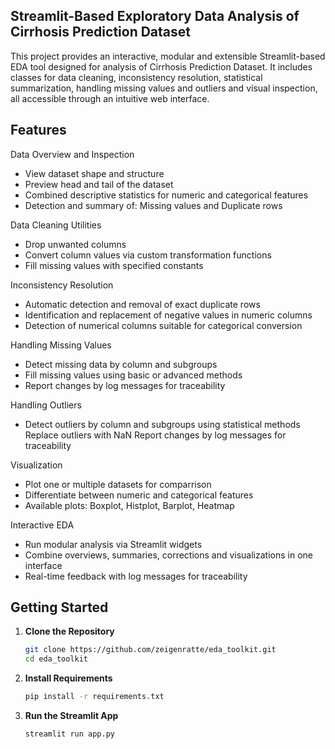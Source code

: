 Streamlit-Based Exploratory Data Analysis of Cirrhosis Prediction Dataset
---
This project provides an interactive, modular and extensible Streamlit-based EDA 
tool designed for analysis of Cirrhosis Prediction Dataset.
It includes classes for data cleaning, inconsistency resolution, 
statistical summarization, handling missing values and outliers and 
visual inspection, all accessible through an intuitive web interface.

## Features
Data Overview and Inspection
- View dataset shape and structure
- Preview head and tail of the dataset
- Combined descriptive statistics for numeric and categorical features
- Detection and summary of: Missing values and Duplicate rows

Data Cleaning Utilities
- Drop unwanted columns
- Convert column values via custom transformation functions
- Fill missing values with specified constants

Inconsistency Resolution
- Automatic detection and removal of exact duplicate rows
- Identification and replacement of negative values in numeric columns
- Detection of numerical columns suitable for categorical conversion


Handling Missing Values
- Detect missing data by column and subgroups
- Fill missing values using basic or advanced methods
- Report changes by log messages for traceability

Handling Outliers
- Detect outliers by column and subgroups using statistical methods
   Replace outliers with NaN
   Report changes by log messages for traceability

Visualization
- Plot one or multiple datasets for comparrison
- Differentiate between numeric and categorical features
- Available plots: Boxplot, Histplot, Barplot, Heatmap

Interactive EDA
- Run modular analysis via Streamlit widgets
- Combine overviews, summaries, corrections and visualizations in one interface
- Real-time feedback with log messages for traceability

## Getting Started
1. **Clone the Repository**
   ```bash
   git clone https://github.com/zeigenratte/eda_toolkit.git
   cd eda_toolkit
2. **Install Requirements**
   ```bash
   pip install -r requirements.txt
3. **Run the Streamlit App**
   ```bash
   streamlit run app.py

